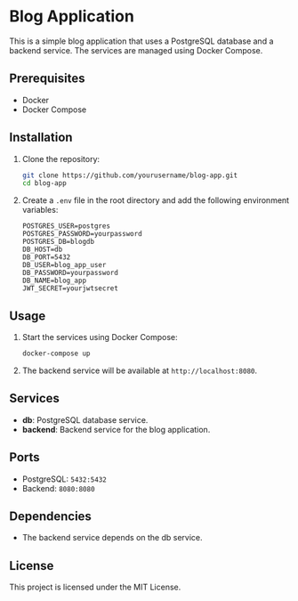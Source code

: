# Blog Application

This is a simple blog application that uses a PostgreSQL database and a backend service. The services are managed using Docker Compose.

## Prerequisites

- Docker
- Docker Compose

## Installation

1. Clone the repository:
    ```sh
    git clone https://github.com/yourusername/blog-app.git
    cd blog-app
    ```

2. Create a `.env` file in the root directory and add the following environment variables:
    ```env
    POSTGRES_USER=postgres
    POSTGRES_PASSWORD=yourpassword
    POSTGRES_DB=blogdb
    DB_HOST=db
    DB_PORT=5432
    DB_USER=blog_app_user
    DB_PASSWORD=yourpassword
    DB_NAME=blog_app
    JWT_SECRET=yourjwtsecret
    ```

## Usage

1. Start the services using Docker Compose:
    ```sh
    docker-compose up
    ```

2. The backend service will be available at `http://localhost:8080`.

## Services

- **db**: PostgreSQL database service.
- **backend**: Backend service for the blog application.

## Ports

- PostgreSQL: `5432:5432`
- Backend: `8080:8080`

## Dependencies

- The backend service depends on the db service.

## License

This project is licensed under the MIT License.
